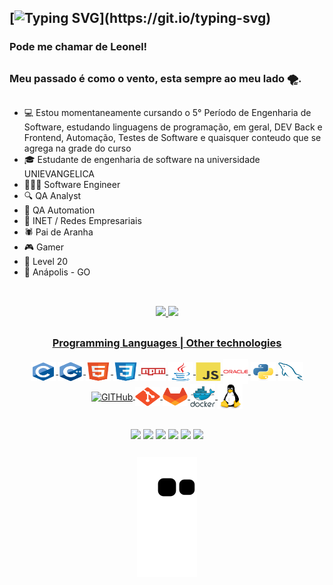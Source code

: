 ## [![Typing SVG](https://readme-typing-svg.demolab.com?font=Fira+Code&size=24&duration=3000&pause=1000&color=38BDAE&width=435&lines=Hello+world!)](https://git.io/typing-svg) 


<h3> Pode me chamar de Leonel! </h3>

##

<h3> Meu passado é como o vento, esta sempre ao meu lado 🌪️.

##

- 💻 Estou momentaneamente cursando o 5° Período de Engenharia de Software, estudando linguagens de programação, em geral, DEV Back e Frontend, Automação, Testes de Software e quaisquer conteudo que se agrega na grade do curso
-	🎓 Estudante de engenharia de software na universidade UNIEVANGELICA
-	👨🏻‍💻 Software Engineer
-	🔍 QA Analyst
-	🤖 QA Automation
-	💼 INET / Redes Empresariais
-	🕷  Pai de Aranha
-	🎮 Gamer
-	🏮 Level 20
-	📍  Anápolis - GO

##

 <div align="center">
   <a href="https://github.com/Leonelzin"> <br>
    <img height="160em" src="https://github-readme-stats.vercel.app/api?username=Leonelzin&show_icons=true&theme=gotham&include_all_commits=true&count_private=true"/>
    <img height="160em" src="https://github-readme-stats.vercel.app/api/top-langs/?username=Leonelzin&layout=compact&langs_count=7&theme=gotham"/>
 </div> 
   
 ##
 <div align="center">
 <h3> Programming Languages | Other technologies </h3>
   <div style="display: inline_block">
    <img align="center" alt="C" height="30" width="40" src="https://raw.githubusercontent.com/devicons/devicon/master/icons/c/c-original.svg">
    <img align="center" alt="C++" height="30" width="40" src="https://raw.githubusercontent.com/devicons/devicon/master/icons/cplusplus/cplusplus-original.svg">
    <img align="center" alt="HTML" height="30" width="40" src="https://raw.githubusercontent.com/devicons/devicon/master/icons/html5/html5-original.svg">
    <img align="center" alt="CSS" height="30" width="40" src="https://raw.githubusercontent.com/devicons/devicon/master/icons/css3/css3-original.svg">
    <img align="center" alt="NPM" height="30" width="40" src="https://github.com/devicons/devicon/blob/master/icons/npm/npm-original-wordmark.svg">
     <img align="center" alt="Java" height="30" width="40" src="https://raw.githubusercontent.com/devicons/devicon/master/icons/java/java-original.svg">
    <img align="center" alt="Javascript" height="30" width="40" src="https://raw.githubusercontent.com/devicons/devicon/master/icons/javascript/javascript-original.svg">
    <img align="center" alt="Oracle" height="40" width="40" src="https://github.com/devicons/devicon/blob/master/icons/oracle/oracle-original.svg">
    <img align="center" alt="Python" height="30" width="40" src="https://raw.githubusercontent.com/devicons/devicon/master/icons/python/python-original.svg">
    <img align="center" alt="MySQL" height="30" width="40" src="https://raw.githubusercontent.com/devicons/devicon/master/icons/mysql/mysql-original.svg">
    <img align="center" alt="GITHub" height="40" width="40" src="https://cdn.jsdelivr.net/gh/devicons/devicon/icons/github/github-original-wordmark.svg">
    <img align="center" alt="GIT" height="30" width="40" src="https://raw.githubusercontent.com/devicons/devicon/master/icons/git/git-original.svg">
    <img align="center" alt="GITLAB" height="30" width="40" src="https://raw.githubusercontent.com/devicons/devicon/master/icons/gitlab/gitlab-original.svg">
    <img align="center" alt="Docker" height="40" width="40" src="https://github.com/devicons/devicon/blob/master/icons/docker/docker-original-wordmark.svg">
    <img align="center" alt="Linux" height="40" width="40" src="https://github.com/devicons/devicon/blob/master/icons/linux/linux-original.svg">
  
  ##
   <div>
        <div align="center">
        <a href="left" href="https://www.youtube.com/channel/UCmysZ39iGbW41YoDMZR5hMg">
         <img align="center" src="https://img.shields.io/badge/YouTube-FF0000?style=for-the-badge&logo=youtube&logoColor=white" target="_blank"></a>
        <a text align="left" href="mailto:douglasleonel@citeb.com.br">
         <img align="center" src="https://img.shields.io/badge/-Gmail-%23333?style=for-the-badge&logo=gmail&logoColor=white"   target="_blank"></a>
        <a text align="left" href="https://www.linkedin.com/in/douglas-leonel-482029209/" target="_blank">
         <img align="center" src="https://img.shields.io/badge/-LinkedIn-%230077B5?style=for-the-badge&logo=linkedin&logoColor=white" target="_blank"></a> 
        <a href="https://www.twitch.tv/yondaimedinho" target="_blank">
         <img align="center" src="https://img.shields.io/badge/Twitch-9146FF?style=for-the-badge&logo=twitch&logoColor=white" target="_blank"></a> 
        <a href="https://discord.gg/63embghu](https://discord.gg/7ZgRsYFuYA" target="_blank">
         <img align="center" src="https://img.shields.io/badge/Discord-7289DA?style=for-the-badge&logo=discord&logoColor=white" target="_blank"></a> 
        <a href="https://www.instagram.com/leonelzind_/" target="_blank">
         <img align="center" src="https://img.shields.io/badge/-Instagram-%23E4405F?style=for-the-badge&logo=instagram&logoColor=white"     target="_blank"></a>
         </div>
    </div>

 ##
 
 ![Snake animation](https://github.com/helloAle/helloAle/blob/output/github-contribution-grid-snake.svg)
